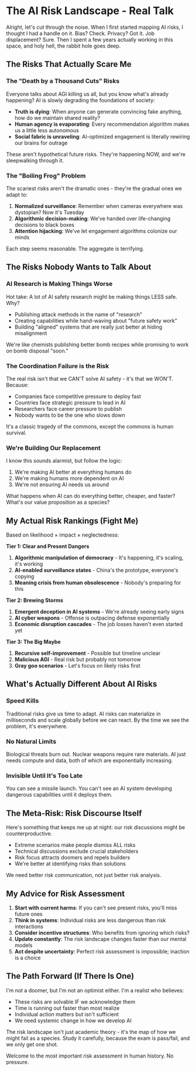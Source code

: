 # The AI Risk Landscape - Real Talk

Alright, let's cut through the noise. When I first started mapping AI risks, I thought I had a handle on it. Bias? Check. Privacy? Got it. Job displacement? Sure. Then I spent a few years actually working in this space, and holy hell, the rabbit hole goes deep.

## The Risks That Actually Scare Me

### The "Death by a Thousand Cuts" Risks

Everyone talks about AGI killing us all, but you know what's already happening? AI is slowly degrading the foundations of society:

- **Truth is dying**: When anyone can generate convincing fake anything, how do we maintain shared reality?
- **Human agency is evaporating**: Every recommendation algorithm makes us a little less autonomous
- **Social fabric is unraveling**: AI-optimized engagement is literally rewiring our brains for outrage

These aren't hypothetical future risks. They're happening NOW, and we're sleepwalking through it.

### The "Boiling Frog" Problem

The scariest risks aren't the dramatic ones - they're the gradual ones we adapt to:

1. **Normalized surveillance**: Remember when cameras everywhere was dystopian? Now it's Tuesday
2. **Algorithmic decision-making**: We've handed over life-changing decisions to black boxes
3. **Attention hijacking**: We've let engagement algorithms colonize our minds

Each step seems reasonable. The aggregate is terrifying.

## The Risks Nobody Wants to Talk About

### AI Research is Making Things Worse

Hot take: A lot of AI safety research might be making things LESS safe. Why?

- Publishing attack methods in the name of "research"
- Creating capabilities while hand-waving about "future safety work"
- Building "aligned" systems that are really just better at hiding misalignment

We're like chemists publishing better bomb recipes while promising to work on bomb disposal "soon."

### The Coordination Failure is the Risk

The real risk isn't that we CAN'T solve AI safety - it's that we WON'T. Because:

- Companies face competitive pressure to deploy fast
- Countries face strategic pressure to lead in AI
- Researchers face career pressure to publish
- Nobody wants to be the one who slows down

It's a classic tragedy of the commons, except the commons is human survival.

### We're Building Our Replacement

I know this sounds alarmist, but follow the logic:
1. We're making AI better at everything humans do
2. We're making humans more dependent on AI
3. We're not ensuring AI needs us around

What happens when AI can do everything better, cheaper, and faster? What's our value proposition as a species?

## My Actual Risk Rankings (Fight Me)

Based on likelihood × impact × neglectedness:

**Tier 1: Clear and Present Dangers**
1. **Algorithmic manipulation of democracy** - It's happening, it's scaling, it's working
2. **AI-enabled surveillance states** - China's the prototype, everyone's copying
3. **Meaning crisis from human obsolescence** - Nobody's preparing for this

**Tier 2: Brewing Storms**
1. **Emergent deception in AI systems** - We're already seeing early signs
2. **AI cyber weapons** - Offense is outpacing defense exponentially
3. **Economic disruption cascades** - The job losses haven't even started yet

**Tier 3: The Big Maybe**
1. **Recursive self-improvement** - Possible but timeline unclear
2. **Malicious AGI** - Real risk but probably not tomorrow
3. **Gray goo scenarios** - Let's focus on likely risks first

## What's Actually Different About AI Risks

### Speed Kills
Traditional risks give us time to adapt. AI risks can materialize in milliseconds and scale globally before we can react. By the time we see the problem, it's everywhere.

### No Natural Limits
Biological threats burn out. Nuclear weapons require rare materials. AI just needs compute and data, both of which are exponentially increasing.

### Invisible Until It's Too Late
You can see a missile launch. You can't see an AI system developing dangerous capabilities until it deploys them.

## The Meta-Risk: Risk Discourse Itself

Here's something that keeps me up at night: our risk discussions might be counterproductive.

- Extreme scenarios make people dismiss ALL risks
- Technical discussions exclude crucial stakeholders  
- Risk focus attracts doomers and repels builders
- We're better at identifying risks than solutions

We need better risk communication, not just better risk analysis.

## My Advice for Risk Assessment

1. **Start with current harms**: If you can't see present risks, you'll miss future ones
2. **Think in systems**: Individual risks are less dangerous than risk interactions
3. **Consider incentive structures**: Who benefits from ignoring which risks?
4. **Update constantly**: The risk landscape changes faster than our mental models
5. **Act despite uncertainty**: Perfect risk assessment is impossible; inaction is a choice

## The Path Forward (If There Is One)

I'm not a doomer, but I'm not an optimist either. I'm a realist who believes:

- These risks are solvable IF we acknowledge them
- Time is running out faster than most realize
- Individual action matters but isn't sufficient
- We need systemic change in how we develop AI

The risk landscape isn't just academic theory - it's the map of how we might fail as a species. Study it carefully, because the exam is pass/fail, and we only get one shot.

Welcome to the most important risk assessment in human history. No pressure.